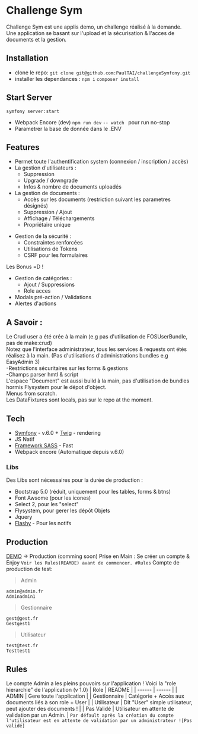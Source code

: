# Challenge Sym

Challenge Sym est une applis demo, un challenge réalisé à la demande.
Une application se basant sur l'upload et la sécurisation & l'acces de documents et la gestion.
## Installation
- clone le repo:
`git clone git@github.com:PaulTAI/challengeSymfony.git`
- installer les dependances :
`npm i`
`composer install`

## Start Server
`symfony server:start`
* Webpack Encore (dev)
    `npm run dev`
    `-- watch ` pour run no-stop
* Parametrer la base de donnée dans le .ENV

## Features

- Permet toute l'authentification system (connexion / inscription / accès)
- La gestion d'utilisateurs :
    * Suppression
    * Upgrade / downgrade
    * Infos & nombre de documents uploadés
- La gestion de documents :
   * Accès sur les documents (restriction suivant les parametres désignés)
   * Suppression / Ajout 
   * Affichage /  Téléchargements
   * Propriétaire unique
* Gestion de la sécurité :
    * Constraintes renforcées
    * Utilisations de Tokens
    * CSRF pour les formulaires

Les Bonus =D !
* Gestion de catégories :
    * Ajout / Suppressions
    * Role acces
* Modals pré-action / Validations
* Alertes d'actions

## A Savoir :
Le Crud user a été crée à la main (e.g pas d'utilisation de FOSUserBundle, pas de make:crud)<br/>
Notez que l'interface administrateur, tous les services & requests ont étés réalisez à la main. (Pas d'utilisations d'administrations bundles e.g EasyAdmin 3)<br/>
-Restrictions sécuritaires sur les forms & gestions<br/>
-Champs parser hmtl & script<br/>
L'espace "Document" est aussi build à la main, pas d'utilisation de bundles hormis Flysystem pour le dépot d'object.<br/>
Menus from scratch.<br/>
Les DataFixtures sont locals, pas sur le repo at the moment.


## Tech
- [Symfony] - v.6.0 + [Twig] - rendering
- JS Natif
- [Framework SASS] - Fast
- Webpack encore (Automatique depuis v.6.0)

### Libs
Des Libs sont nécessaires pour la durée de production :
* Bootstrap 5.0 (réduit, uniquement pour les tables, forms & btns)
* Font Awsome (pour les icones)
* Select 2, pour les "select"
* Flysystem, pour gerer les dépôt Objets
* Jquery
* [Flashy] - Pour les notifs

## Production
[DEMO] -> Production (comming soon)
Prise en Main : Se créer un compte & Enjoy
`Voir les Rules(REAMDE) avant de commencer. #Rules`
Compte de production de test:
>Admin
```
admin@admin.fr
Adminadmin1
```
>Gestionnaire
```
gest@gest.fr
Gestgest1
```
>Utilisateur
```
test@test.fr
Testtest1
```


## Rules

Le compte Admin a les pleins pouvoirs sur l'application !
Voici la "role hierarchie" de l'application (v 1.0)
| Role | README |
| ------ | ------ |
| ADMIN | Gere toute l'application |
| Gestionnaire | Catégorie + Accès aux documents liés à son role + User |
| Utilisateur | Dit "User" simple utilisateur, peut ajouter des documents ! |
| Pas Validé | Utilisateur en attente de validation par un Admin. |
`Par défault après la création du compte l'utilisateur est en attente de validation par un administrateur ![Pas validé]`



[//]: # (These are reference links used in the body of this note and get stripped out when the markdown processor does its job. There is no need to format nicely because it shouldn't be seen. Thanks SO - http://stackoverflow.com/questions/4823468/store-comments-in-markdown-syntax)

   [Symfony]: <https://symfony.com/>
   [Framework SASS]: <https://sass-lang.com/>
   [Twig]: <https://twig.symfony.com/>
   [flashy]: <https://github.com/mercuryseries/flashy-bundle>
   [DEMO]: <#>